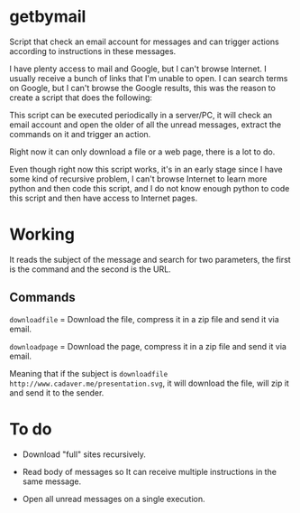 getbymail
=========

Script that check an email account for messages and can trigger actions according to instructions in these messages.

I have plenty access to mail and Google, but I can't browse Internet. I usually receive a bunch of links that I'm unable to open. I can search terms on Google, but I can't browse the Google results, this was the reason to create a script that does the following:

This script can be executed periodically in a server/PC, it will check an email account and open the older of all the unread messages, extract the commands on it and trigger an action.

Right now it can only download a file or a web page, there is a lot to do.

Even though right now this script works, it's in an early stage since I have some kind of recursive problem, I can't browse Internet to learn more python and then code this script, and I do not know enough python to code this script and then have access to Internet pages.

Working
=======

It reads the subject of the message and search for two parameters, the first is the command and the second is the URL.

Commands
--------

   `downloadfile` = Download the file, compress it in a zip file and send it via email.

   `downloadpage` = Download the page, compress it in a zip file and send it via email.

Meaning that if the subject is `downloadfile http://www.cadaver.me/presentation.svg`, it will download the file, will zip it and send it to the sender.


To do
=====

- Download "full" sites recursively.

- Read body of messages so It can receive multiple instructions in the same message.

- Open all unread messages on a single execution.
